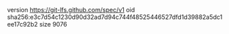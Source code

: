 version https://git-lfs.github.com/spec/v1
oid sha256:e3c7d54c1230d90d32ad7d94c744f48525446527dfd1d39882a5dc1ee17c92b2
size 9076
